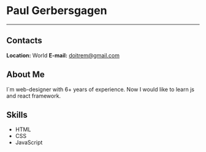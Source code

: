 # Paul Gerbersgagen
---
## Contacts
**Location:** World
**E-mail:** doitrem@gmail.com  

## About Me  
I`m web-designer with 6+ years of experience. Now I would like to learn js and react framework.

## Skills 
* HTML
* CSS
* JavaScript 

